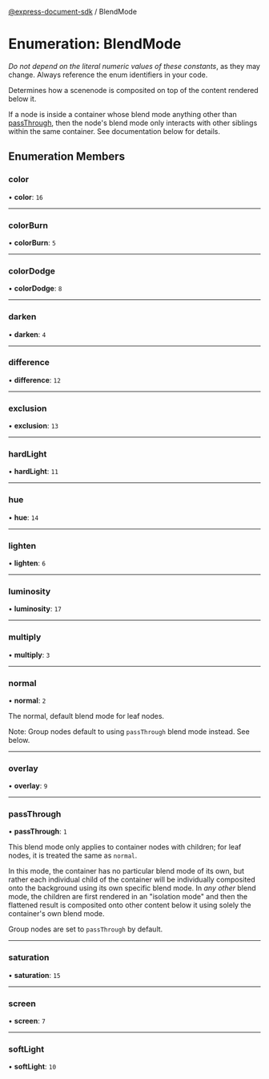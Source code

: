 [@express-document-sdk](../overview.md) / BlendMode

# Enumeration: BlendMode

<InlineAlert slots="text" variant="warning"/>

*Do not depend on the literal numeric values of these constants*, as they may change. Always reference the enum identifiers in your code.

Determines how a scenenode is composited on top of the content rendered below it.

If a node is inside a container whose blend mode anything other than [passThrough](blend-mode.md#passthrough), then the node's blend mode only
interacts with other siblings within the same container. See documentation below for details.

## Enumeration Members

### color

• **color**: `16`

<hr />

### colorBurn

• **colorBurn**: `5`

<hr />

### colorDodge

• **colorDodge**: `8`

<hr />

### darken

• **darken**: `4`

<hr />

### difference

• **difference**: `12`

<hr />

### exclusion

• **exclusion**: `13`

<hr />

### hardLight

• **hardLight**: `11`

<hr />

### hue

• **hue**: `14`

<hr />

### lighten

• **lighten**: `6`

<hr />

### luminosity

• **luminosity**: `17`

<hr />

### multiply

• **multiply**: `3`

<hr />

### normal

• **normal**: `2`

The normal, default blend mode for leaf nodes.

Note: Group nodes default to using `passThrough` blend mode instead. See below.

<hr />

### overlay

• **overlay**: `9`

<hr />

### passThrough

• **passThrough**: `1`

This blend mode only applies to container nodes with children; for leaf nodes, it is treated the same as `normal`.

In this mode, the container has no particular blend mode of its own, but rather each individual child of the container
will be individually composited onto the background using its own specific blend mode. In _any other_ blend mode, the
children are first rendered in an "isolation mode" and then the flattened result is composited onto other content
below it using solely the container's own blend mode.

Group nodes are set to `passThrough` by default.

<hr />

### saturation

• **saturation**: `15`

<hr />

### screen

• **screen**: `7`

<hr />

### softLight

• **softLight**: `10`
